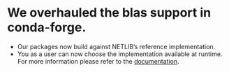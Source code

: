 # We overhauled the blas support in conda-forge.

- Our packages now build against NETLIB’s reference implementation.
- You as a user can now choose the implementation available at runtime.
  For more information please refer to the [documentation](/docs/maintainer/knowledge_base/#knowledge-blas).
